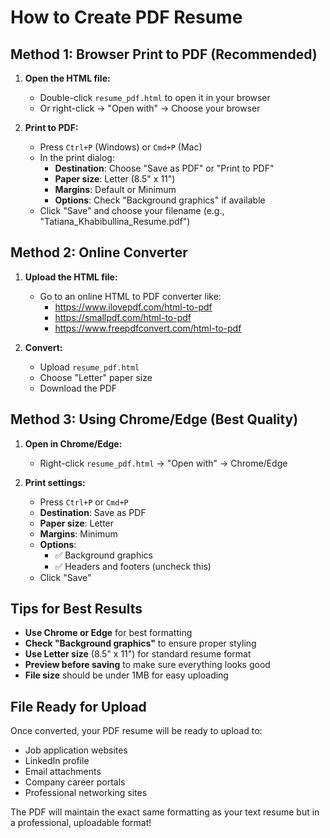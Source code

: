 # How to Create PDF Resume

## Method 1: Browser Print to PDF (Recommended)

1. **Open the HTML file:**
   - Double-click `resume_pdf.html` to open it in your browser
   - Or right-click → "Open with" → Choose your browser

2. **Print to PDF:**
   - Press `Ctrl+P` (Windows) or `Cmd+P` (Mac)
   - In the print dialog:
     - **Destination**: Choose "Save as PDF" or "Print to PDF"
     - **Paper size**: Letter (8.5" x 11")
     - **Margins**: Default or Minimum
     - **Options**: Check "Background graphics" if available
   - Click "Save" and choose your filename (e.g., "Tatiana_Khabibullina_Resume.pdf")

## Method 2: Online Converter

1. **Upload the HTML file:**
   - Go to an online HTML to PDF converter like:
     - https://www.ilovepdf.com/html-to-pdf
     - https://smallpdf.com/html-to-pdf
     - https://www.freepdfconvert.com/html-to-pdf

2. **Convert:**
   - Upload `resume_pdf.html`
   - Choose "Letter" paper size
   - Download the PDF

## Method 3: Using Chrome/Edge (Best Quality)

1. **Open in Chrome/Edge:**
   - Right-click `resume_pdf.html` → "Open with" → Chrome/Edge

2. **Print settings:**
   - Press `Ctrl+P` or `Cmd+P`
   - **Destination**: Save as PDF
   - **Paper size**: Letter
   - **Margins**: Minimum
   - **Options**: 
     - ✅ Background graphics
     - ✅ Headers and footers (uncheck this)
   - Click "Save"

## Tips for Best Results

- **Use Chrome or Edge** for best formatting
- **Check "Background graphics"** to ensure proper styling
- **Use Letter size** (8.5" x 11") for standard resume format
- **Preview before saving** to make sure everything looks good
- **File size** should be under 1MB for easy uploading

## File Ready for Upload

Once converted, your PDF resume will be ready to upload to:
- Job application websites
- LinkedIn profile
- Email attachments
- Company career portals
- Professional networking sites

The PDF will maintain the exact same formatting as your text resume but in a professional, uploadable format!
